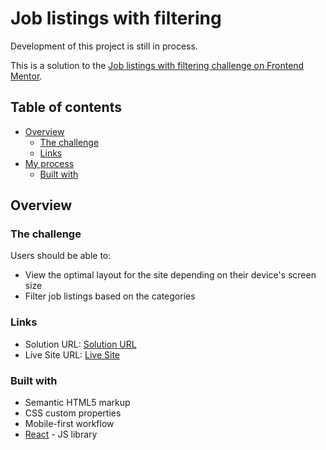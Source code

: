 # Job listings with filtering

Development of this project is still in process.

This is a solution to the [Job listings with filtering challenge on Frontend Mentor](https://www.frontendmentor.io/challenges/job-listings-with-filtering-ivstIPCt).

## Table of contents

- [Overview](#overview)
  - [The challenge](#the-challenge)
  - [Links](#links)
- [My process](#my-process)
  - [Built with](#built-with)

## Overview

### The challenge

Users should be able to:

- View the optimal layout for the site depending on their device's screen size
- Filter job listings based on the categories

### Links

- Solution URL: [Solution URL](https://github.com/peterhubina/job-listings)
- Live Site URL: [Live Site](https://peterhubina.github.io/job-listings/)

### Built with

- Semantic HTML5 markup
- CSS custom properties
- Mobile-first workflow
- [React](https://reactjs.org/) - JS library
